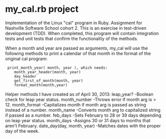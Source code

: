 my_cal.rb  project
================

Implementation of the Linux "cal" program in Ruby. Assignment for Nashville Software School cohort 2.
This is an exercise in test-driven development (TDD). When completed, this program will
contain integration tests and unit tests that confirm the functionality of the methods.

When a month and year are passed as arguments, my_cal will use the following methods to print 
a calendar of that month in the format of the original cal program:

	 print_month_year( month, year ), which needs:
        month_year_header(month, year)
        day_header
        get_first_of_month(month, year)
        format_month(month,year)
        
 Helper methods I have created as of April 30, 2013:
        leap_year? -Boolean check for leap year status.
        month_number  -Throws error if month arg is > 12.
        month_format  -Capitalizes month if month arg is passed as string instead of a number.
        month_name -Converts month arg to capitalized string if passed as a number.
        feb_days -Sets February to 28 or 39 days depending on leap year status.
        month_days -Assigns 30 or 31 days to months that aren't February.
        date_day(day, month, year)  -Matches dates with the proper day of the week.
        
        




